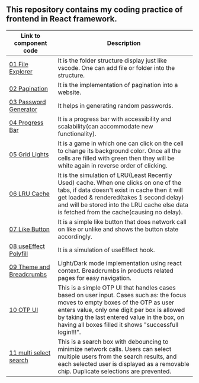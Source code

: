 <h2>This repository contains my coding practice of frontend in React framework.</h2>
<table>
  <thead>
    <tr><th>Link to component code</th><th>Description</th></tr>
  </thead>
  <tbody>
    <tr>
      <td><a href="https://github.com/KhushiiVora/FrontendPractice/tree/main/src/components/01%20file%20explorer">01 File Explorer</a></td>
      <td> It is the folder structure display just like vscode. One can add file or folder into the structure.</td>
    </tr>
    <tr>
      <td><a href="https://github.com/KhushiiVora/FrontendPractice/tree/main/src/components/02%20pagination">02 Pagination</a></td>
      <td> It is the implementation of pagination into a website.</td>
    </tr>
    <tr>
    <td><a href="https://github.com/KhushiiVora/FrontendPractice/tree/main/src/components/03%20password%20generator">03 Password Generator</a></td>
    <td>It helps in generating random passwords.</td>
    </tr>
    <tr>
    <td><a href="https://github.com/KhushiiVora/FrontendPractice/tree/main/src/components/04%20progress%20bar">04 Progress Bar</a></td>
    <td>It is a progress bar with accessibility and scalability(can accommodate new functionality).</td>
    </tr>
    <tr>
    <td><a href="https://github.com/KhushiiVora/FrontendPractice/tree/main/src/components/05%20grid%20lights">05 Grid Lights</a></td>
    <td>It is a game in which one can click on the cell to change its background color. Once all the cells are filled with green then they will be white again in reverse order of clicking.</td>
    </tr>
    <tr>
    <td><a href="https://github.com/KhushiiVora/FrontendPractice/tree/main/src/components/06%20LRU%20cache">06 LRU Cache</a></td>
    <td>It is the simulation of LRU(Least Recently Used) cache. When one clicks on one of the tabs, if data doesn't exist in cache then it will get loaded & rendered(takes 1 second delay) and will be stored into the LRU cache else data is fetched from the cache(causing no delay).</td>
    </tr>
    <tr>
    <td><a href="https://github.com/KhushiiVora/FrontendPractice/tree/main/src/components/07%20like%20button">07 Like Button</a></td>
    <td>It is a simple like button that does network call on like or unlike and shows the button state accordingly.</td>
    </tr>
    <tr>
    <td><a href="https://github.com/KhushiiVora/FrontendPractice/tree/main/src/components/08%20use%20effect%20polyfill">08 useEffect Polyfill</a></td>
    <td>It is a simulation of useEffect hook.</td>
    </tr>
    <tr>
    <td><a href="https://github.com/KhushiiVora/FrontendPractice/tree/main/src/components/09%20theme%20n%20breadcrumbs">09 Theme and Breadcrumbs</a></td>
    <td>Light/Dark mode implementation using react context. Breadcrumbs in products related pages for easy navigation.</td>
    </tr>
    <tr>
    <td><a href="https://github.com/KhushiiVora/FrontendPractice/tree/main/src/components/10%20OTP%20UI">10 OTP UI</a></td>
    <td>This is a simple OTP UI that handles cases based on user input. Cases such as: the focus moves to empty boxes of the OTP as user enters value, only one digit per box is allowed by taking the last entered value in the box, on having all boxes filled it shows "successfull login!!!".</td>
    </tr>
    <tr>
    <td><a href="https://github.com/KhushiiVora/FrontendPractice/tree/main/src/components/11%20multi%20select%20search">11 multi select search</a></td>
    <td>This is a search box with debouncing to minimize network calls. Users can select multiple users from the search results, and each selected user is displayed as a removable chip. Duplicate selections are prevented.</td>
    </tr>
  </tbody>
</table>

